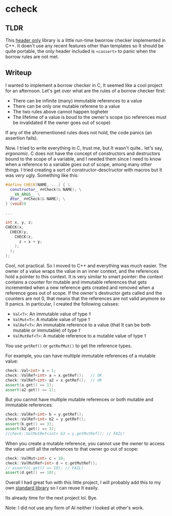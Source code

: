 # ccheck

## TLDR

This [header only](./cchecker.hpp) library is a little run-time bworrow
checker implemented in C++. It doen't use any recent features other
than templates so It should be quite portable, the only header included
is `<cassert>` to panic when the borrow rules are not met.

## Writeup

I wanted to implement a borrow checker in C, It seemed like a cool
project for an afternoon. Let's get over what are the rules of a
borrow checker first:
- There can be infinite (many) immutable references to a value
- There can be only one mutable referene to a value
- The two rules above cannot happen togheter
- The lifetime of a value is boud to the owner's scope (so references
  must be invalidated if the owner goes out of scope)
  
If any of the aforementioned rules does not hold, the code panics (an
assertion fails).

Now. I tried to write everything in C, trust me, but It wasn't quite..
let's say, _ergonomic_. C does not have the concept of constructors
and destructors bound to the scope of a variable, and I needed them
since I need to know when a reference to a variable goes out of scope,
among many other things. I tried creating a sort of constructor-desctructor
with macros but It was _very_ ugly. Something like this:
```cpp
#define CHECK(NAME, ...) { \
  constructor_ ##Check(& NAME); \
  __VA_ARGS__ \
  dtor_ ##Check(& NAME); \
} (void)0

...

int x, y, z;
CHECK(x,
  CHECK(y,
    CHECK(z,
	  z = x + y;
    );
  );
);
```

Cool, not practical. So I moved to C++ and everything was much easier.
The owner of a value wraps the value in an inner context, and the
references hold a pointer to this context. It is very similar to
smart pointer: the context contains a counter for mutable and
immutable references that gets incremented when a new reference gets
created and removed when a reference goes out of scope. If the owner's
destructor gets called and the counters are not 0, that means that
the references are not valid anymore so It panics. In particular, I
created the following calsses:
- `Val<T>`: An immutable value of type `T`
- `ValMut<T>`: A mutable value of type `T`
- `ValRef<T>`: An immutable reference to a value (that It can be both
  mutable or immutable) of type `T`
- `ValMutRef<T>`: A mutable reference to a mutable value of type `T`

You use `getRef()` or `getRefMut()` to get the reference types.

For example, you can have multiple immutable references of a mutable
value:

```cpp
check::Val<int> x = 1;
check::ValRef<int> a = x.getRef();   // OK
check::ValRef<int> a2 = x.getRef();  // OK
assert(a.get() == 1);
assert(a2.get() == 1);
```

But you cannot have multiple mutable references or both mutable and
immutable references:

```cpp
check::ValRef<int> b = y.getRef();
check::ValRef<int> b2 = y.getRef();
assert(b.get() == 3);
assert(b2.get() == 3);
//check::ValMutRef<int> b3 = y.getMutRef(); // FAIL!

```

When you create a mutable reference, you cannot use the owner to access
the value until all the references to that owner go out of scope:

```cpp
check::ValMut<int> c = 10;
check::ValMutRef<int> d = c.getMutRef();
// assert(c.get() == 10); // FAIL!
assert(d.get() == 10);
```

Overall I had great fun with this little project, I will probably add
this to my own [standard library](https://github.com/San7o/tenno-tl)
so I can reuse It easily.

Its already time for the next project lol. Bye.

Note: I did not use any form of AI neither I looked at other's work.
